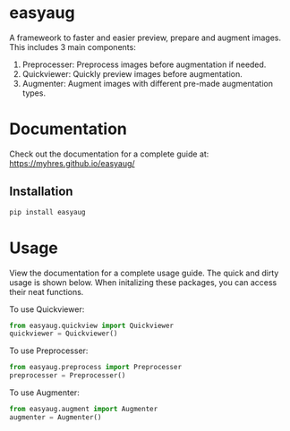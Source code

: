 # easyaug
A frameweork to faster and easier preview, prepare and augment images. This includes 3 main components:
1. Preprocesser: Preprocess images before augmentation if needed.
2. Quickviewer: Quickly preview images before augmentation.
3. Augmenter: Augment images with different pre-made augmentation types.

# Documentation
Check out the documentation for a complete guide at: https://myhres.github.io/easyaug/

## Installation

```bash
pip install easyaug
```

# Usage

View the documentation for a complete usage guide. The quick and dirty usage is shown below. 
When initalizing these packages, you can access their neat functions.

To use Quickviewer:

```python
from easyaug.quickview import Quickviewer
quickviewer = Quickviewer()
```

To use Preprocesser:

```python
from easyaug.preprocess import Preprocesser
preprocesser = Preprocesser()
```

To use Augmenter:

```python
from easyaug.augment import Augmenter
augmenter = Augmenter()
```

